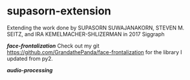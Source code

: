 # supasorn-extension
Extending the work done by SUPASORN SUWAJANAKORN, STEVEN M. SEITZ, and IRA KEMELMACHER-SHLIZERMAN in 2017 Siggraph

***face-frontalization***
Check out my git https://github.com/GrandathePanda/face-frontalization for the library I updated from py2.

***audio-processing***

